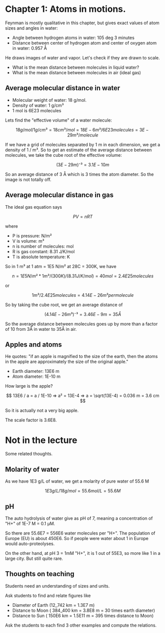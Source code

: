 # Chapter 1: Atoms in motions.

Feynman is mostly qualitative in this chapter, but gives exact values of atom sizes and angles in water:

* Angle between hydrogen atoms in water: 105 deg 3 minutes
* Distance between center of hydrogen atom and center of oxygen atom in water: 0.957 Å

He draws images of water and vapor. 
Let's check if they are drawn to scale.

* What is the mean distance between molecules in liquid water?
* What is the mean distance between molecules in air (ideal gas)

## Average molecular distance in water

* Molecular weight of water: 18 g/mol.
* Density of water: 1 g/cm³
* 1 mol is 6E23 molecules

Lets find the "effective volume" of a water molecule:

$$ 18 g/mol / 1 g/cm³ = 18 cm³ / mol = 18 E-6 m³ / 6E23 molecules = 3E-29 m³ / molecule $$ 

If we have a grid of molecules separated by 1 m in each dimension, we get a density of 1 / m³. 
So to get an estimate of the average distance between molecules, we take the cube root of the effective volume:

$$ (3 E-29 m)⁻³ = 3.1 E-10 m $$

So an average distance of 3 Å which is 3 times the atom diameter.
So the image is not totally off.

## Average molecular distance in gas

The ideal gas equation says

$$ PV = nRT $$

where 

* P is pressure: N/m²
* V is volume: m³
* n is number of molecules: mol
* R is gas constant: 8.31 J/K/mol
* T is absolute temperature: K

So in 1 m³ at 1 atm = 1E5 N/m² at 28C = 300K, we have

$$ n = 1E5 N/m² * 1 m³ / (300 K) / (8.31 J/K/mol) = 40 mol = 2.4 E25 molecules $$

or 

$$ 1 m³ / 2.4E25 molecules = 4.14E-26 m³ per molecule $$

So by taking the cube root, we get an average distance of 

$$ (4.14E-26 m³)⁻³ = 3.46E-9 m = 35 Å $$

So the average distance between molecules goes up by more than a factor of 10 from 3Å in water to 35Å in air.

## Apples and atoms

He quotes: "if an apple is magnified to the size of the earth, then the atoms in the apple are approximately the size of the original apple."

* Earth diameter: 13E6 m
* Atom diameter: 1E-10 m

How large is the apple?

$$ 13E6 / a = a / 1E-10 => a² = 13E-4 => a = \sqrt(13E-4) = 0.036 m = 3.6 cm $$

So it is actually not a very big apple.

The scale factor is 3.6E8.

# Not in the lecture

Some related thoughts.

## Molarity of water

As we have 1E3 g/L of water, we get a molarity of pure water of 55.6 M

$$ 1E3 g/L / 18 g/mol = 55.6 mol/L = 55.6 M $$

## pH

The auto hydrolysis of water give as pH of 7, meaning a concentration of "H+" of 1E-7 M = 0.1 µM.

So there are 55.6E7 = 556E6 water molecules per "H+".
The population of Europe (EU) is about 450E6. So if people were water about 1 in Europe would auto-proteolyses.

On the other hand, at pH 3 = 1mM "H+", it is 1 out of 55E3, so more like 1 in a large city. But still quite rare.

## Thoughts on teaching

Students need an understanding of sizes and units.

Ask students to find and relate figures like

* Diameter of Earth (12_742 km = 1.3E7 m)
* Distance to Moon ( 384_400 km = 3.8E8 m = 30 times earth diameter)
* Distance to Sun ( 150E6 km = 1.5E11 m = 395 times distance to Moon)

Ask the students to each find 3 other examples and compute the relations.
